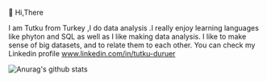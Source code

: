👋 Hi,There

  
I am Tutku from Turkey ,I  do data analysis .I  really enjoy learning  languages  like phyton and SQL as well as I like making data analysis.
I like to make sense of big datasets, and to relate them to each other. You can check my Linkedin profile www.linkedin.com/in/tutku-duruer

![Anurag's github stats](https://github-readme-stats.vercel.app/api?username=TutkuDuruer)
